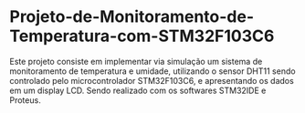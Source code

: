 # Projeto-de-Monitoramento-de-Temperatura-com-STM32F103C6
Este projeto consiste em implementar via simulação um sistema de monitoramento de temperatura e umidade, utilizando o sensor DHT11 sendo controlado pelo microcontrolador STM32F103C6, e apresentando os dados em um display LCD. Sendo realizado com os softwares STM32IDE e Proteus.


